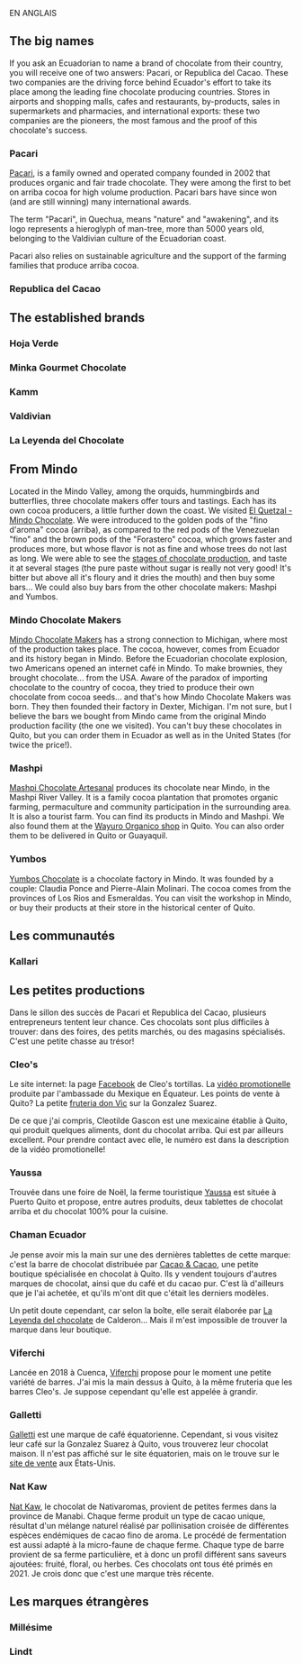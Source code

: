 EN ANGLAIS


## The big names

If you ask an Ecuadorian to name a brand of chocolate from their country, you will receive one of two answers: Pacari, or Republica del Cacao. These two companies are the driving force behind Ecuador's effort to take its place among the leading fine chocolate producing countries.
Stores in airports and shopping malls, cafes and restaurants, by-products, sales in supermarkets and pharmacies, and international exports: these two companies are the pioneers, the most famous and the proof of this chocolate's success.


### Pacari

[Pacari](www.pacari.com), is a family owned and operated company founded in 2002 that produces organic and fair trade chocolate. They were among the first to bet on arriba cocoa for high volume production. Pacari bars have since won (and are still winning) many international awards. 

The term "Pacari", in Quechua, means "nature" and "awakening", and its logo represents a hieroglyph of man-tree, more than 5000 years old, belonging to the Valdivian culture of the Ecuadorian coast.

Pacari also relies on sustainable agriculture and the support of the farming families that produce arriba cocoa.

### Republica del Cacao




## The established brands

### Hoja Verde

### Minka Gourmet Chocolate

### Kamm

### Valdivian

### La Leyenda del Chocolate


## From Mindo

Located in the Mindo Valley, among the orquids, hummingbirds and butterflies, three chocolate makers offer tours and tastings.
Each has its own cocoa producers, a little further down the coast. We visited [El Quetzal - Mindo Chocolate](http://www.elquetzaldemindo.com/). We were introduced to the golden pods of the "fino d'aroma" cocoa (arriba), as compared to the red pods of the Venezuelan "fino" and the brown pods of the "Forastero" cocoa, which grows faster and produces more, but whose flavor is not as fine and whose trees do not last as long.
We were able to see the [stages of chocolate production](cacao#chocolate-making), and taste it at several stages (the pure paste without sugar is really not very good! It's bitter but above all it's floury and it dries the mouth) and then buy some bars... We could also buy bars from the other chocolate makers: Mashpi and Yumbos.  

### Mindo Chocolate Makers

[Mindo Chocolate Makers](https://mindochocolate.com/) has a strong connection to Michigan, where most of the production takes place. The cocoa, however, comes from Ecuador and its history began in Mindo. Before the Ecuadorian chocolate explosion, two Americans opened an internet café in Mindo. To make brownies, they brought chocolate... from the USA. Aware of the paradox of importing chocolate to the country of cocoa, they tried to produce their own chocolate from cocoa seeds... and that's how Mindo Chocolate Makers was born. They then founded their factory in Dexter, Michigan. I'm not sure, but I believe the bars we bought from Mindo came from the original Mindo production facility (the one we visited). 
You can't buy these chocolates in Quito, but you can order them in Ecuador as well as in the United States (for twice the price!).

### Mashpi
[Mashpi Chocolate Artesanal](https://tienda.chocomashpi.com/) produces its chocolate near Mindo, in the Mashpi River Valley. It is a family cocoa plantation that promotes organic farming, permaculture and community participation in the surrounding area. It is also a tourist farm. You can find its products in Mindo and Mashpi. We also found them at the [Wayuro Organico shop](https://www.facebook.com/wayruro.organico/) in Quito. You can also order them to be delivered in Quito or Guayaquil. 


### Yumbos

[Yumbos Chocolate](http://yumboschocolate.com/) is a chocolate factory in Mindo. It was founded by a couple: Claudia Ponce and Pierre-Alain Molinari. The cocoa comes from the provinces of Los Rios and Esmeraldas. You can visit the workshop in Mindo, or buy their products at their store in the historical center of Quito. 

## Les communautés

### Kallari


## Les petites productions

Dans le sillon des succès de Pacari et Republica del Cacao, plusieurs entrepreneurs tentent leur chance. Ces chocolats sont plus difficiles à trouver: dans des foires, des petits marchés, ou des magasins spécialisés. C'est une petite chasse au trésor!


### Cleo's
Le site internet: la page [Facebook](https://www.facebook.com/cleos.tortillas) de Cleo's tortillas. La [vidéo promotionelle](https://www.youtube.com/watch?v=SlsUV0VwxxI) produite par l'ambassade du Mexique en Équateur. Les points de vente à Quito? La petite [fruteria don Vic](https://foursquare.com/v/la-fruteria/4bcb58a6b6c49c745d019291/photos) sur la Gonzalez Suarez.

De ce que j'ai compris, Cleotilde Gascon est une mexicaine établie à Quito, qui produit quelques aliments, dont du chocolat arriba. Qui est par ailleurs excellent. Pour prendre contact avec elle, le numéro est dans la description de la vidéo promotionelle!

### Yaussa

Trouvée dans une foire de Noël, la ferme touristique [Yaussa](https://yaussa.com/) est située à Puerto Quito et propose, entre autres produits, deux tablettes de chocolat arriba et du chocolat 100% pour la cuisine.  

### Chaman Ecuador

Je pense avoir mis la main sur une des dernières tablettes de cette marque: c'est la barre de chocolat distribuée par [Cacao & Cacao](https://kacaoshop.com/), une petite boutique spécialisée en chocolat à Quito. Ils y vendent toujours d'autres marques de chocolat, ainsi que du café et du cacao pur. C'est là d'ailleurs que je l'ai achetée, et qu'ils m'ont dit que c'était les derniers modèles.

Un petit doute cependant, car selon la boîte, elle serait élaborée par [La Leyenda del chocolate](http://chocoleyenda.com/) de Calderon... Mais il m'est impossible de trouver la marque dans leur boutique.


### Viferchi

Lancée en 2018 à Cuenca, [Viferchi](http://www.viferchi.com/) propose pour le moment une petite variété de barres. J'ai mis la main dessus à Quito, à la même fruteria que les barres Cleo's. Je suppose cependant qu'elle est appelée à grandir.

### Galletti

[Galletti](https://cafegalletti.com/) est une marque de café équatorienne. Cependant, si vous visitez leur café sur la Gonzalez Suarez à Quito, vous trouverez leur chocolat maison. Il n'est pas affiché sur le site équatorien, mais on le trouve sur le [site de vente](https://cafegallettiusa.com/collections/products/products/variety-pack-of-each-fine-chocolate-bar-1) aux États-Unis.

### Nat Kaw

[Nat Kaw](https://www.nativaromas.com/natkaw), le chocolat de Nativaromas, provient de petites fermes dans la province de Manabi. Chaque ferme produit un type de cacao unique, résultat d'un mélange naturel réalisé par pollinisation croisée de différentes espèces endémiques de cacao fino de aroma. Le procédé de fermentation est aussi adapté à la micro-faune de chaque ferme. Chaque type de barre provient de sa ferme particulière, et à donc un profil différent sans saveurs ajoutées: fruité, floral, ou herbes.
Ces chocolats ont tous été primés en 2021. Je crois donc que c'est une marque très récente.


## Les marques étrangères


### Millésime


### Lindt